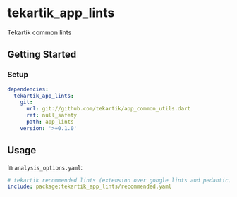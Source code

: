 # tekartik_app_lints

Tekartik common lints

## Getting Started

### Setup

```yaml
dependencies:
  tekartik_app_lints:
    git:
      url: git://github.com/tekartik/app_common_utils.dart
      ref: null_safety
      path: app_lints
    version: '>=0.1.0'
```

## Usage

In `analysis_options.yaml`:

```yaml
# tekartik recommended lints (extension over google lints and pedantic)
include: package:tekartik_app_lints/recommended.yaml
```